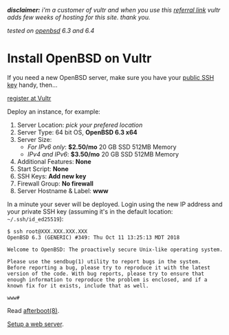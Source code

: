 _<b>disclaimer:</b> i'm a customer of vultr and when you use this <a
href="/vultr.html">referral link</a> vultr adds few weeks of hosting for this
site. thank you._

_tested on <a href="/openbsd/">openbsd</a> 6.3 and 6.4_

# Install OpenBSD on Vultr

If you need a new OpenBSD server, make sure you have your [public
SSH key](/ssh.html) handy, then...

<a class="button" href="/vultr.html">register at Vultr</a>

Deploy an instance, for example:

1. Server Location: _pick your prefered location_
1. Server Type: 64 bit OS, **OpenBSD 6.3 x64**
1. Server Size:
   - _For IPv6 only_: **$2.50/mo** 20 GB SSD 512MB Memory
   - _IPv4 and IPv6_: **$3.50/mo** 20 GB SSD 512MB Memory
1. Additional Features: **None**
1. Start Script: **None**
1. SSH Keys: **Add new key**
1. Firewall Group: **No firewall**
1. Server Hostname & Label: **www**

In a minute your sever will be deployed. Login using the new IP address
and your private SSH key (assuming it's in the default location:
`~/.ssh/id_ed25519`):

	$ ssh root@XXX.XXX.XXX.XXX
	OpenBSD 6.3 (GENERIC) #349: Thu Oct 11 13:25:13 MDT 2018

	Welcome to OpenBSD: The proactively secure Unix-like operating system.

	Please use the sendbug(1) utility to report bugs in the system.
	Before reporting a bug, please try to reproduce it with the latest
	version of the code. With bug reports, please try to ensure that
	enough information to reproduce the problem is enclosed, and if a
	known fix for it exists, include that as well.

	www#

Read [afterboot(8)](https://man.openbsd.org/afterboot.8).

[Setup a web server](/openbsd/httpd.html).
